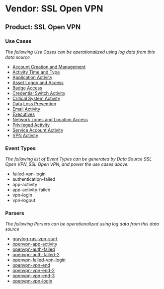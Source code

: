 Vendor: SSL Open VPN
====================
Product: SSL Open VPN
---------------------

### Use Cases

_The following Use Cases can be operationalized using log data from this data source_

* [Account Creation and Management](../UseCases/usecase_account_creation_and_management.md)
* [Activity Time  and Type](../UseCases/usecase_activity_time__and_type.md)
* [Application Activity](../UseCases/usecase_application_activity.md)
* [Asset Logon and Access](../UseCases/usecase_asset_logon_and_access.md)
* [Badge Access](../UseCases/usecase_badge_access.md)
* [Credential Switch Activity](../UseCases/usecase_credential_switch_activity.md)
* [Critical System Activity](../UseCases/usecase_critical_system_activity.md)
* [Data Loss Prevention](../UseCases/usecase_data_loss_prevention.md)
* [Email Activity](../UseCases/usecase_email_activity.md)
* [Executives](../UseCases/usecase_executives.md)
* [Network zones and Location Access](../UseCases/usecase_network_zones_and_location_access.md)
* [Privileged Activity](../UseCases/usecase_privileged_activity.md)
* [Service Account Activity](../UseCases/usecase_service_account_activity.md)
* [VPN Activity](../UseCases/usecase_vpn_activity.md)


### Event Types

_The following list of Event Types can be generated by Data Source SSL Open VPN_SSL Open VPN, and power the use cases above:_

- failed-vpn-login
- authentication-failed
- app-activity
- app-activity-failed
- vpn-login
- vpn-logout


### Parsers

_The following Parsers can be operationalized using log data from this data source_

* [graylog-ras-vpn-start](../Parsers/parserContent_graylog-ras-vpn-start.md)
* [openvpn-app-activity](../Parsers/parserContent_openvpn-app-activity.md)
* [openvpn-auth-failed](../Parsers/parserContent_openvpn-auth-failed.md)
* [openvpn-auth-failed-2](../Parsers/parserContent_openvpn-auth-failed-2.md)
* [openvpn-failed-vpn-login](../Parsers/parserContent_openvpn-failed-vpn-login.md)
* [openvpn-vpn-end](../Parsers/parserContent_openvpn-vpn-end.md)
* [openvpn-vpn-end-2](../Parsers/parserContent_openvpn-vpn-end-2.md)
* [openvpn-vpn-end-3](../Parsers/parserContent_openvpn-vpn-end-3.md)
* [openvpn-vpn-login](../Parsers/parserContent_openvpn-vpn-login.md)
